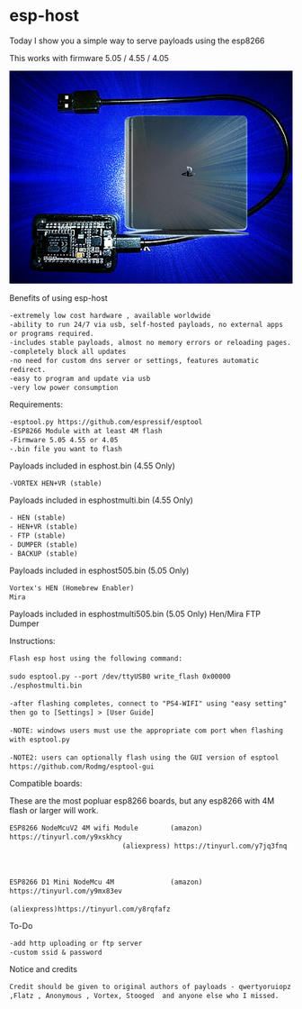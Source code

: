 # esp-host

Today I show you a simple way to serve payloads using the esp8266

This works with firmware 5.05 / 4.55 / 4.05

![alt tag](https://raw.githubusercontent.com/Codworth/esp-host/master/esphost.jpg)


Benefits of using esp-host

    -extremely low cost hardware , available worldwide
    -ability to run 24/7 via usb, self-hosted payloads, no external apps or programs required.
    -includes stable payloads, almost no memory errors or reloading pages.
    -completely block all updates
    -no need for custom dns server or settings, features automatic redirect.
    -easy to program and update via usb
    -very low power consumption


Requirements:

    -esptool.py https://github.com/espressif/esptool 
    -ESP8266 Module with at least 4M flash
    -Firmware 5.05 4.55 or 4.05 
    -.bin file you want to flash
   
   Payloads included in esphost.bin (4.55 Only)
   
  
    -VORTEX HEN+VR (stable)
    
   Payloads included in esphostmulti.bin (4.55 Only)
   
    - HEN (stable)
    - HEN+VR (stable)
    - FTP (stable)
    - DUMPER (stable)
    - BACKUP (stable)
    
   Payloads included in esphost505.bin (5.05 Only)
   
    Vortex's HEN (Homebrew Enabler)
    Mira
    
   Payloads included in esphostmulti505.bin (5.05 Only)
    Hen/Mira
    FTP  
    Dumper

Instructions:

    Flash esp host using the following command:
    
    sudo esptool.py --port /dev/ttyUSB0 write_flash 0x00000 ./esphostmulti.bin

    -after flashing completes, connect to "PS4-WIFI" using "easy setting" then go to [Settings] > [User Guide]
    
    -NOTE: windows users must use the appropriate com port when flashing with esptool.py
    
    -NOTE2: users can optionally flash using the GUI version of esptool  https://github.com/Rodmg/esptool-gui
    
    
Compatible boards:

These are the most popluar esp8266 boards, but any esp8266 with 4M flash or larger will work.

    ESP8266 NodeMcuV2 4M wifi Module        (amazon) https://tinyurl.com/y9xskhcy
    			                (aliexpress) https://tinyurl.com/y7jq3fnq
                                
   
                                     
    ESP8266 D1 Mini NodeMcu 4M              (amazon) https://tinyurl.com/y9mx83ev
                                            (aliexpress)https://tinyurl.com/y8rqfafz
                               
                               
   To-Do
    
    -add http uploading or ftp server
    -custom ssid & password
    

   Notice and credits
    
    Credit should be given to original authors of payloads - qwertyoruiopz ,Flatz , Anonymous , Vortex, Stooged  and anyone else who I missed.
   
    


